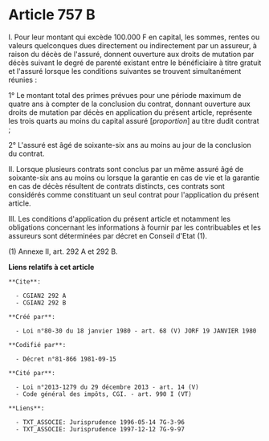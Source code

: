 # Article 757 B

I. Pour leur montant qui excède 100.000 F en capital, les sommes, rentes ou valeurs quelconques dues directement ou
indirectement par un assureur, à raison du décès de l'assuré, donnent ouverture aux droits de mutation par décès suivant le
degré de parenté existant entre le bénéficiaire à titre gratuit et l'assuré lorsque les conditions suivantes se trouvent
simultanément réunies :

1° Le montant total des primes prévues pour une période maximum de quatre ans à compter de la conclusion du contrat, donnant
ouverture aux droits de mutation par décès en application du présent article, représente les trois quarts au moins du capital
assuré [*proportion*] au titre dudit contrat ;

2° L'assuré est âgé de soixante-six ans au moins au jour de la conclusion du contrat.

II. Lorsque plusieurs contrats sont conclus par un même assuré âgé de soixante-six ans au moins ou lorsque la garantie en cas
de vie et la garantie en cas de décès résultent de contrats distincts, ces contrats sont considérés comme constituant un seul
contrat pour l'application du présent article.

III. Les conditions d'application du présent article et notamment les obligations concernant les informations à fournir par
les contribuables et les assureurs sont déterminées par décret en Conseil d'Etat (1).

(1) Annexe II, art. 292 A et 292 B.

**Liens relatifs à cet article**

	**Cite**:

	  - CGIAN2 292 A
	  - CGIAN2 292 B

	**Créé par**:

	  - Loi n°80-30 du 18 janvier 1980 - art. 68 (V) JORF 19 JANVIER 1980

	**Codifié par**:

	  - Décret n°81-866 1981-09-15

	**Cité par**:

	  - Loi n°2013-1279 du 29 décembre 2013 - art. 14 (V)
	  - Code général des impôts, CGI. - art. 990 I (VT)

	**Liens**:

	  - TXT_ASSOCIE: Jurisprudence 1996-05-14 7G-3-96
	  - TXT_ASSOCIE: Jurisprudence 1997-12-12 7G-9-97
